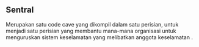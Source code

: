 ## Sentral 
Merupakan satu code cave yang dikompil dalam satu perisian, untuk menjadi satu perisian yang membantu mana-mana organisasi untuk menguruskan sistem keselamatan yang melibatkan anggota keselamatan . 
